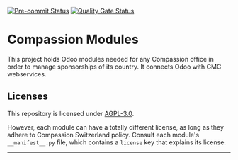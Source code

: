 <!-- /!\ Non OCA Context : Set here the badge of your runbot / runboat instance. -->

[![Pre-commit Status](https://github.com/CompassionCH/compassion-modules/actions/workflows/pre-commit.yml/badge.svg?branch=14.0)](https://github.com/CompassionCH/compassion-modules/actions/workflows/pre-commit.yml?query=branch%3A14.0)
[![Quality Gate Status](https://sonarcloud.io/api/project_badges/measure?project=CompassionCH_compassion-modules&metric=alert_status)](https://sonarcloud.io/summary/new_code?id=CompassionCH_compassion-modules)

<!-- /!\ Non OCA Context : Set here the badge of your translation instance. -->

<!-- /!\ do not modify above this line -->

# Compassion Modules

This project holds Odoo modules needed for any Compassion office in order to manage
sponsorships of its country. It connects Odoo with GMC webservices.

<!-- /!\ do not modify below this line -->

<!-- prettier-ignore-start -->

[//]: # (addons)
[//]: # (end addons)

<!-- prettier-ignore-end -->

## Licenses

This repository is licensed under [AGPL-3.0](LICENSE).

However, each module can have a totally different license, as long as they adhere to
Compassion Switzerland policy. Consult each module's `__manifest__.py` file, which
contains a `license` key that explains its license.

---

<!-- /!\ Non OCA Context : Set here the full description of your organization. -->
